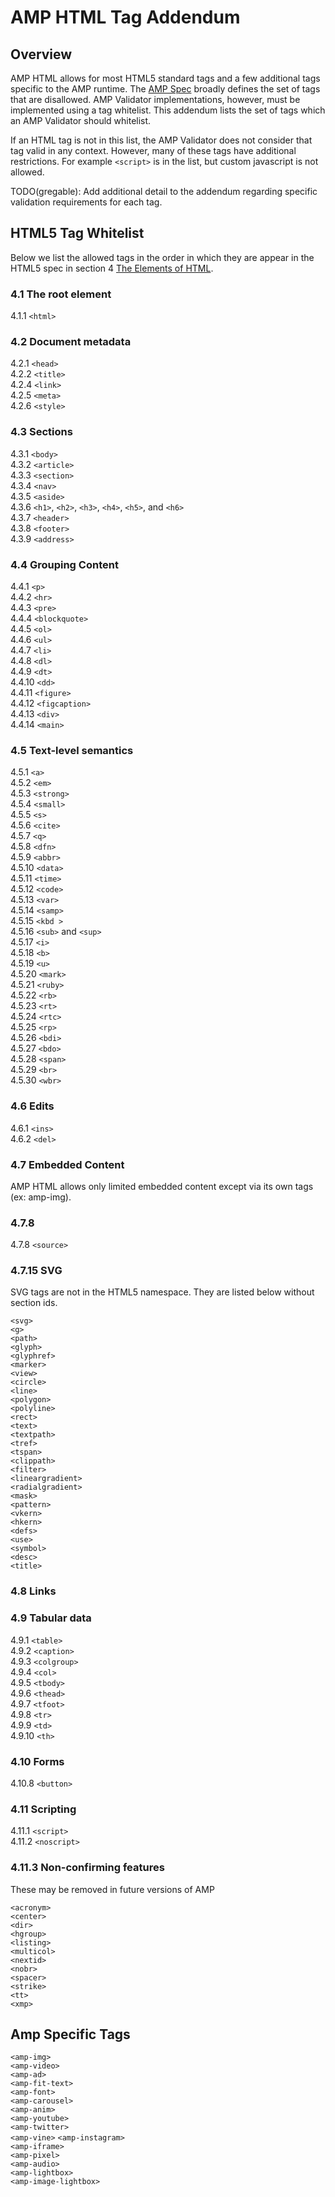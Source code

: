 <!---
Copyright 2015 The AMP HTML Authors. All Rights Reserved.

Licensed under the Apache License, Version 2.0 (the "License");
you may not use this file except in compliance with the License.
You may obtain a copy of the License at

      http://www.apache.org/licenses/LICENSE-2.0

Unless required by applicable law or agreed to in writing, software
distributed under the License is distributed on an "AS-IS" BASIS,
WITHOUT WARRANTIES OR CONDITIONS OF ANY KIND, either express or implied.
See the License for the specific language governing permissions and
limitations under the License.
-->

# AMP HTML Tag Addendum

## Overview

AMP HTML allows for most HTML5 standard tags and a few additional tags specific
to the AMP runtime. The [AMP Spec](amp-html-format.md) broadly defines the set
of tags that are disallowed. AMP Validator implementations, however, must be
implemented using a tag whitelist. This addendum lists the set of tags which an
AMP Validator should whitelist.

If an HTML tag is not in this list, the AMP Validator does not consider that tag
valid in any context. However, many of these tags have additional restrictions.
For example `<script>` is in the list, but custom javascript is not allowed.

TODO(gregable): Add additional detail to the addendum regarding specific
validation requirements for each tag.

## HTML5 Tag Whitelist

Below we list the allowed tags in the order in which they are appear in the
HTML5 spec in section 4
[The Elements of HTML](http://www.w3.org/TR/html5/single-page.html#html-elements).

### 4.1 The root element

4.1.1 `<html>`

### 4.2 Document metadata

4.2.1 `<head>`  
4.2.2 `<title>`  
4.2.4 `<link>`  
4.2.5 `<meta>`  
4.2.6 `<style>`

### 4.3 Sections

4.3.1 `<body>`  
4.3.2 `<article>`  
4.3.3 `<section>`  
4.3.4 `<nav>`  
4.3.5 `<aside>`  
4.3.6 `<h1>`, `<h2>`, `<h3>`, `<h4>`, `<h5>`, and `<h6>`  
4.3.7 `<header>`  
4.3.8 `<footer>`  
4.3.9 `<address>`

### 4.4 Grouping Content

4.4.1 `<p>`  
4.4.2 `<hr>`  
4.4.3 `<pre>`  
4.4.4 `<blockquote>`  
4.4.5 `<ol>`  
4.4.6 `<ul>`  
4.4.7 `<li>`  
4.4.8 `<dl>`  
4.4.9 `<dt>`  
4.4.10 `<dd>`  
4.4.11 `<figure>`  
4.4.12 `<figcaption>`  
4.4.13 `<div>`  
4.4.14 `<main>`

### 4.5 Text-level semantics

4.5.1 `<a>`  
4.5.2 `<em>`  
4.5.3 `<strong>`  
4.5.4 `<small>`  
4.5.5 `<s>`  
4.5.6 `<cite>`  
4.5.7 `<q>`  
4.5.8 `<dfn>`  
4.5.9 `<abbr>`  
4.5.10 `<data>`  
4.5.11 `<time>`  
4.5.12 `<code>`  
4.5.13 `<var>`  
4.5.14 `<samp>`  
4.5.15 `<kbd >`  
4.5.16 `<sub>` and `<sup>`  
4.5.17 `<i>`  
4.5.18 `<b>`  
4.5.19 `<u>`  
4.5.20 `<mark>`  
4.5.21 `<ruby>`  
4.5.22 `<rb>`  
4.5.23 `<rt>`  
4.5.24 `<rtc>`  
4.5.25 `<rp>`  
4.5.26 `<bdi>`  
4.5.27 `<bdo>`  
4.5.28 `<span>`  
4.5.29 `<br>`  
4.5.30 `<wbr>`

### 4.6 Edits

4.6.1 `<ins>`  
4.6.2 `<del>`

### 4.7 Embedded Content

AMP HTML allows only limited embedded content except via its own tags (ex:
amp-img).

### 4.7.8

4.7.8 `<source>`

### 4.7.15 SVG

SVG tags are not in the HTML5 namespace. They are listed below without section
ids.

`<svg>`  
`<g>`  
`<path>`  
`<glyph>`  
`<glyphref>`  
`<marker>`  
`<view>`  
`<circle>`  
`<line>`  
`<polygon>`  
`<polyline>`  
`<rect>`  
`<text>`  
`<textpath>`  
`<tref>`  
`<tspan>`  
`<clippath>`  
`<filter>`  
`<lineargradient>`  
`<radialgradient>`  
`<mask>`  
`<pattern>`  
`<vkern>`  
`<hkern>`  
`<defs>`  
`<use>`  
`<symbol>`  
`<desc>`  
`<title>`

### 4.8 Links

### 4.9 Tabular data

4.9.1 `<table>`  
4.9.2 `<caption>`  
4.9.3 `<colgroup>`  
4.9.4 `<col>`  
4.9.5 `<tbody>`  
4.9.6 `<thead>`  
4.9.7 `<tfoot>`  
4.9.8 `<tr>`  
4.9.9 `<td>`  
4.9.10 `<th>`

### 4.10 Forms

4.10.8 `<button>`

### 4.11 Scripting

4.11.1 `<script>`  
4.11.2 `<noscript>`

### 4.11.3 Non-confirming features

These may be removed in future versions of AMP

`<acronym>`  
`<center>`  
`<dir>`  
`<hgroup>`  
`<listing>`  
`<multicol>`  
`<nextid>`  
`<nobr>`  
`<spacer>`  
`<strike>`  
`<tt>`  
`<xmp>`

## Amp Specific Tags

`<amp-img>`  
`<amp-video>`  
`<amp-ad>`  
`<amp-fit-text>`  
`<amp-font>`  
`<amp-carousel>`  
`<amp-anim>`  
`<amp-youtube>`  
`<amp-twitter>`  
`<amp-vine>` `<amp-instagram>`  
`<amp-iframe>`  
`<amp-pixel>`  
`<amp-audio>`  
`<amp-lightbox>`  
`<amp-image-lightbox>`
